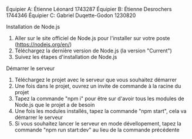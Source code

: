 Équipier A: Étienne Léonard 1743287
Équipier B: Étienne Desrochers 1744346
Équipier C: Gabriel Duqette-Godon 1230820

Installation de Node.js
1. Aller sur le site officiel de Node.js pour l'installer sur votre poste (https://nodejs.org/en/)
2. Téléchargez la dernière version de Node.js (la version "Current")
3. Suivez les étapes d'installation de Node.js

Démarrer le serveur
1. Téléchargez le projet avec le serveur que vous souhaitez démarrer
2. Une fois dans le projet, ouvrez un invite de commande à la racine du projet
3. Tapez la commande "npm i" pour être sur d'avoir tous les modules de Node.js que le projet a de besoin
4. Une fois les modules installés, tapez la commande "npm start", cela va démarrer le serveur 
5. Si vous souhaitez lancer le serveur en mode dévellopement, tapez la commande "npm run start:dev" au lieu de la commande précédente